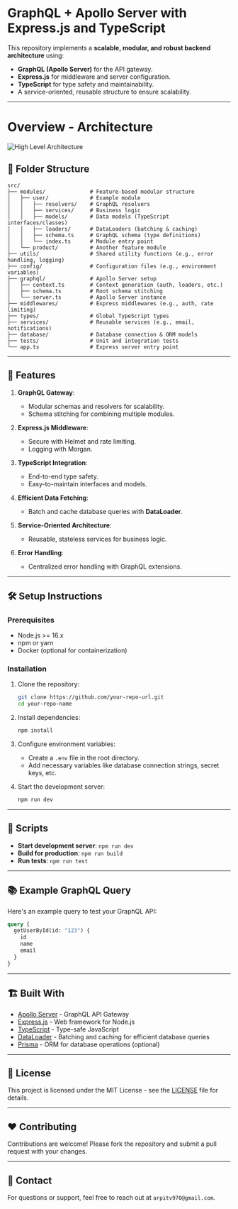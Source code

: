 # GraphQL + Apollo Server with Express.js and TypeScript

This repository implements a **scalable, modular, and robust backend architecture** using:
- **GraphQL (Apollo Server)** for the API gateway.
- **Express.js** for middleware and server configuration.
- **TypeScript** for type safety and maintainability.
- A service-oriented, reusable structure to ensure scalability.

---

# Overview - Architecture
![High Level Architecture]('./assets/images/graphql-architecture.png')

## 📁 Folder Structure

```
src/
├── modules/              # Feature-based modular structure
│   ├── user/             # Example module
│   │   ├── resolvers/    # GraphQL resolvers
│   │   ├── services/     # Business logic
│   │   ├── models/       # Data models (TypeScript interfaces/classes)
│   │   ├── loaders/      # DataLoaders (batching & caching)
│   │   ├── schema.ts     # GraphQL schema (type definitions)
│   │   └── index.ts      # Module entry point
│   └── product/          # Another feature module
├── utils/                # Shared utility functions (e.g., error handling, logging)
├── config/               # Configuration files (e.g., environment variables)
├── graphql/              # Apollo Server setup
│   ├── context.ts        # Context generation (auth, loaders, etc.)
│   ├── schema.ts         # Root schema stitching
│   └── server.ts         # Apollo Server instance
├── middlewares/          # Express middlewares (e.g., auth, rate limiting)
├── types/                # Global TypeScript types
├── services/             # Reusable services (e.g., email, notifications)
├── database/             # Database connection & ORM models
├── tests/                # Unit and integration tests
└── app.ts                # Express server entry point
```

---

## 🚀 Features

1. **GraphQL Gateway**:
   - Modular schemas and resolvers for scalability.
   - Schema stitching for combining multiple modules.

2. **Express.js Middleware**:
   - Secure with Helmet and rate limiting.
   - Logging with Morgan.

3. **TypeScript Integration**:
   - End-to-end type safety.
   - Easy-to-maintain interfaces and models.

4. **Efficient Data Fetching**:
   - Batch and cache database queries with **DataLoader**.

5. **Service-Oriented Architecture**:
   - Reusable, stateless services for business logic.

6. **Error Handling**:
   - Centralized error handling with GraphQL extensions.

---

## 🛠️ Setup Instructions

### Prerequisites
- Node.js >= 16.x
- npm or yarn
- Docker (optional for containerization)

### Installation
1. Clone the repository:
   ```bash
   git clone https://github.com/your-repo-url.git
   cd your-repo-name
   ```

2. Install dependencies:
   ```bash
   npm install
   ```

3. Configure environment variables:
   - Create a `.env` file in the root directory.
   - Add necessary variables like database connection strings, secret keys, etc.

4. Start the development server:
   ```bash
   npm run dev
   ```

---

## 🧩 Scripts

- **Start development server**: `npm run dev`
- **Build for production**: `npm run build`
- **Run tests**: `npm run test`

---

## 📚 Example GraphQL Query

Here's an example query to test your GraphQL API:

```graphql
query {
  getUserById(id: "123") {
    id
    name
    email
  }
}
```

---

## 🏗️ Built With

- [Apollo Server](https://www.apollographql.com/docs/apollo-server/) - GraphQL API Gateway
- [Express.js](https://expressjs.com/) - Web framework for Node.js
- [TypeScript](https://www.typescriptlang.org/) - Type-safe JavaScript
- [DataLoader](https://github.com/graphql/dataloader) - Batching and caching for efficient database queries
- [Prisma](https://www.prisma.io/) - ORM for database operations (optional)

---

## 📄 License

This project is licensed under the MIT License - see the [LICENSE](LICENSE) file for details.

---

## ❤️ Contributing

Contributions are welcome! Please fork the repository and submit a pull request with your changes.

---

## 📧 Contact

For questions or support, feel free to reach out at `arpitv970@gmail.com`.
